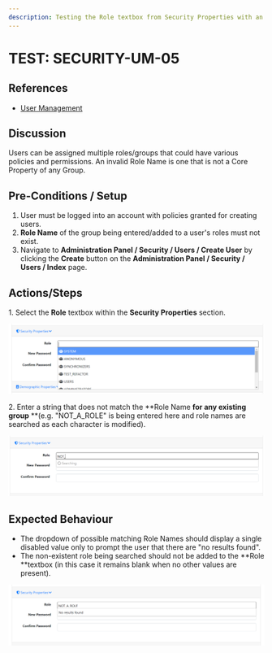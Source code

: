 ```yaml
---
description: Testing the Role textbox from Security Properties with an invalid value.
---
```


# TEST: SECURITY-UM-05

## References

* [User Management](../../../../../operations/security-administration/user-management.md)

## Discussion

Users can be assigned multiple roles/groups that could have various policies and permissions. An invalid Role Name is one that is not a Core Property of any Group. 

## Pre-Conditions / Setup

1. User must be logged into an account with policies granted for creating users.
2. **Role Name** of the group being entered/added to a user's roles must not exist.
3. Navigate to **Administration Panel / Security / Users / Create User** by clicking the **Create** button on the **Administration Panel / Security / Users / Index** page.

## Actions/Steps

1\. Select the **Role** textbox within the **Security Properties** section.

![](<../../../../../../.gitbook/assets/image (228).png>)

2\. Enter a string that does not match the **Role Name **for any existing group** **(e.g. "NOT_A_ROLE" is being entered here and role names are searched as each character is modified). 

![](<../../../../../../.gitbook/assets/image (71).png>)

## Expected Behaviour

* The dropdown of possible matching Role Names should display a single disabled value only to prompt the user that there are "no results found".
* The non-existent role being searched should not be added to the **Role **textbox (in this case it remains blank when no other values are present).

![](<../../../../../../.gitbook/assets/image (85).png>)
